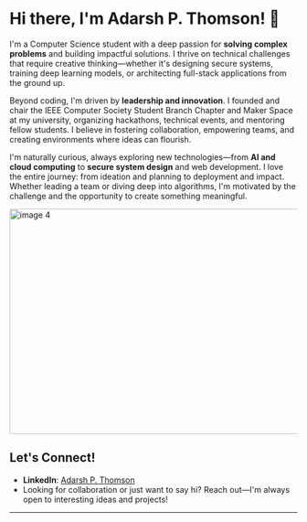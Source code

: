 # Hi there, I'm Adarsh P. Thomson! 👋

I'm a Computer Science student with a deep passion for **solving complex problems** and building impactful solutions. I thrive on technical challenges that require creative thinking—whether it's designing secure systems, training deep learning models, or architecting full-stack applications from the ground up.

Beyond coding, I'm driven by **leadership and innovation**. I founded and chair the IEEE Computer Society Student Branch Chapter and Maker Space at my university, organizing hackathons, technical events, and mentoring fellow students. I believe in fostering collaboration, empowering teams, and creating environments where ideas can flourish.

I'm naturally curious, always exploring new technologies—from **AI and cloud computing** to **secure system design** and web development. I love the entire journey: from ideation and planning to deployment and impact. Whether leading a team or diving deep into algorithms, I'm motivated by the challenge and the opportunity to create something meaningful.

<img width="700" height="394" alt="image 4" src="https://github.com/user-attachments/assets/b2bbe889-f87d-4098-90b4-a0eac73dc19d" />


##  Let's Connect!

- **LinkedIn**: [Adarsh P. Thomson](https://www.linkedin.com/in/adarsh-p-thomson-81990b259/)  
- Looking for collaboration or just want to say hi? Reach out—I'm always open to interesting ideas and projects!

---

<!--
**Adarsh-P-Thomson/Adarsh-P-Thomson** is a ✨ _special_ ✨ repository because its `README.md` (this file) appears on your GitHub profile.

Here are some ideas to get you started:

- 🔭 I'm currently working on ...
- 🌱 I'm currently learning ...
- 👯 I'm looking to collaborate on ...
- 🤔 I'm looking for help with ...
- 💬 Ask me about ...
- 📫 How to reach me: ...
- 😄 Pronouns: ...
- ⚡ Fun fact: ...
-->
